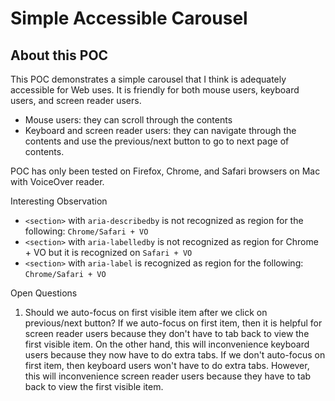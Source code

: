 # Simple Accessible Carousel

## About this POC

This POC demonstrates a simple carousel that I think is adequately accessible for Web uses. It is friendly for both mouse users, keyboard users, and screen reader users.

- Mouse users: they can scroll through the contents 
- Keyboard and screen reader users: they can navigate through the contents and use the previous/next button to go to next page of contents.

POC has only been tested on Firefox, Chrome, and Safari browsers on Mac with VoiceOver reader.

Interesting Observation
- `<section>` with `aria-describedby` is not recognized as region for the following: `Chrome/Safari + VO`
- `<section>` with `aria-labelledby` is not recognized as region for Chrome + VO but it is recognized on `Safari + VO`
- `<section>` with `aria-label` is recognized as region for the following: `Chrome/Safari + VO`

Open Questions
1. Should we auto-focus on first visible item after we click on previous/next button? If we auto-focus on first item, then it is helpful for screen reader users because they don't have to tab back to view the first visible item. On the other hand, this will inconvenience keyboard users because they now have to do extra tabs. If we don't auto-focus on first item, then keyboard users won't have to do extra tabs. However, this will inconvenience screen reader users because they have to tab back to view the first visible item.
